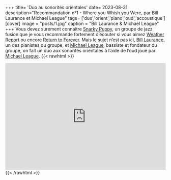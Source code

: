 +++
title= 'Duo au sonorités orientales'
date= 2023-08-31
description="Recommandation n°1 - Where you Whish you Were, par Bill Laurance et Michael League"
tags= ['duo','orient','piano','oud','accoustique']
[cover]
image = "posts/1.jpg"
caption = "Bill Laurance & Michael League"
+++
Vous devez surement connaitre [Snarky Puppy](https://fr.wikipedia.org/wiki/Snarky_Puppy), un groupe de jazz fusion que je vous recommande fortement d’écouter si vous aimez [Weather Report](https://fr.wikipedia.org/wiki/Weather_Report) ou encore [Return to Forever](https://fr.wikipedia.org/wiki/Return_to_Forever). Mais le sujet n’est pas ici, [Bill Laurance](https://fr.wikipedia.org/wiki/Bill_Laurance), un des pianistes du groupe, et [Michael League](https://fr.wikipedia.org/wiki/Michael_League), bassiste et fondateur du groupe, on fait un duo aux sonorités orientales à l’aide de l’oud joué par [Michael League](https://fr.wikipedia.org/wiki/Michael_League).
{{< rawhtml >}}
<div style="max-width:100%;"><div style="position:relative;padding-bottom:calc(56.25% + 52px);height: 0;"><iframe style="position:absolute;top:0;left:0;" width="100%" height="100%" src="https://odesli.co/embed/?url=https%3A%2F%2Falbum.link%2Fwhere&theme=light" frameborder="0" allowfullscreen sandbox="allow-same-origin allow-scripts allow-presentation allow-popups allow-popups-to-escape-sandbox" allow="clipboard-read; clipboard-write"></iframe></div></div>
{{< /rawhtml >}}